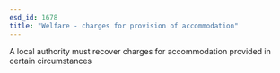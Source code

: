 ```yaml
---
esd_id: 1678
title: "Welfare - charges for provision of accommodation"
---
```


A local authority must recover charges for accommodation provided in certain circumstances

